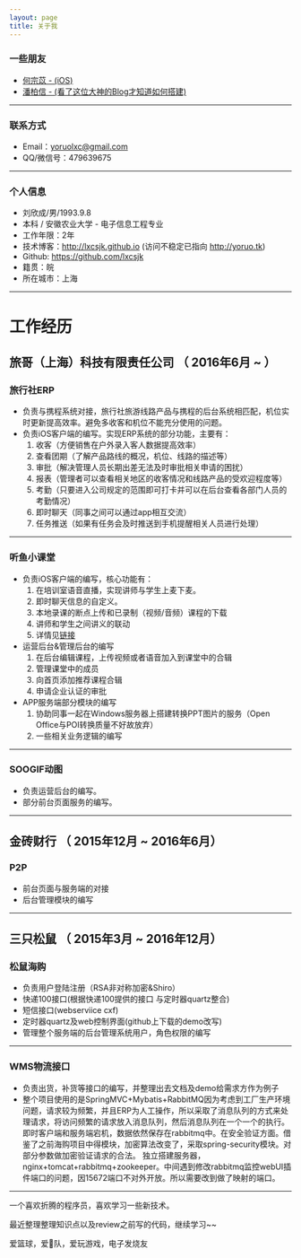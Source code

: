 ```yaml
---
layout: page
title: 关于我 
---
```


### 一些朋友

- [何宗苡 - (iOS)](http://ripperhe.tk)
- [潘柏信 - (看了这位大神的Blog才知道如何搭建)](http://baixin.io)

---

### 联系方式

- Email：yoruolxc@gmail.com
- QQ/微信号：479639675

---

### 个人信息

 - 刘欣成/男/1993.9.8
 - 本科 / 安徽农业大学 - 电子信息工程专业 
 - 工作年限：2年
 - 技术博客：<http://lxcsjk.github.io> (访问不稳定已指向 <http://yoruo.tk>)
 - Github: <https://github.com/lxcsjk>
 - 籍贯：皖
 - 所在城市：上海

---

# 工作经历

## 旅哥（上海）科技有限责任公司 （ 2016年6月 ~ ）

### 旅行社ERP 

- 负责与携程系统对接，旅行社旅游线路产品与携程的后台系统相匹配，机位实时更新提高效率。避免多收客和机位不能充分使用的问题。
- 负责iOS客户端的编写。实现ERP系统的部分功能，主要有：
	1. 收客（方便销售在户外录入客人数据提高效率）
	2. 查看团期（了解产品路线的概况，机位、线路的描述等）
	3. 审批（解决管理人员长期出差无法及时审批相关申请的困扰）
	4. 报表（管理者可以查看相关地区的收客情况和线路产品的受欢迎程度等）
	5. 考勤（只要进入公司规定的范围即可打卡并可以在后台查看各部门人员的考勤情况）
	6. 即时聊天（同事之间可以通过app相互交流）
	7. 任务推送（如果有任务会及时推送到手机提醒相关人员进行处理）

---

### 听鱼小课堂

- 负责iOS客户端的编写，核心功能有：
	1. 在培训室语音直播，实现讲师与学生上麦下麦。
	2. 即时聊天信息的自定义。
	3. 本地录课的断点上传和已录制（视频/音频）课程的下载
	4. 讲师和学生之间讲义的联动
	5. 详情见[链接](http://itunes.apple.com/cn/lookup?id=1169966522)
- 运营后台&管理后台的编写
	1. 在后台编辑课程，上传视频或者语音加入到课堂中的合辑
	2. 管理课堂中的成员
	3. 向首页添加推荐课程合辑
	4. 申请企业认证的审批
- APP服务端部分模块的编写
	1. 协助同事一起在Windows服务器上搭建转换PPT图片的服务（Open Office与POI转换质量不好故放弃）
	2. 一些相关业务逻辑的编写

---

### SOOGIF动图

- 负责运营后台的编写。
- 部分前台页面服务的编写。

---


## 金砖财行 （ 2015年12月 ~ 2016年6月）

### P2P 

- 前台页面与服务端的对接
- 后台管理模块的编写

---

## 三只松鼠 （ 2015年3月 ~ 2016年12月）

### 松鼠海购 

- 负责用户登陆注册（RSA非对称加密&Shiro）
- 快递100接口(根据快递100提供的接口 与定时器quartz整合)
- 短信接口(webserviice cxf)
- 定时器quartz及web控制界面(github上下载的demo改写)
- 管理整个服务端的后台管理系统用户，角色权限的编写

---

### WMS物流接口 - 负责出货，补货等接口的编写，并整理出去文档及demo给需求方作为例子
- 整个项目使用的是SpringMVC+Mybatis+RabbitMQ因为考虑到工厂生产环境问题，请求较为频繁，并且ERP为人工操作，所以采取了消息队列的方式来处理请求，将访问频繁的请求放入消息队列，然后消息队列在一个一个的执行。即时客户端和服务端宕机，数据依然保存在rabbitmq中。在安全验证方面。借鉴了之前海购项目中得模块，加密算法改变了，采取spring-security模块。对部分参数做加密验证请求的合法。 独立搭建服务器，nginx+tomcat+rabbitmq+zookeeper。中间遇到修改rabbitmq监控webUI插件端口的问题，因15672端口不对外开放。所以需要改到做了映射的端口。


---


一个喜欢折腾的程序员，喜欢学习一些新技术。
<p>
最近整理整理知识点以及review之前写的代码，继续学习~~
<p>
爱篮球，爱🚀队，爱玩游戏，电子发烧友
<p>






